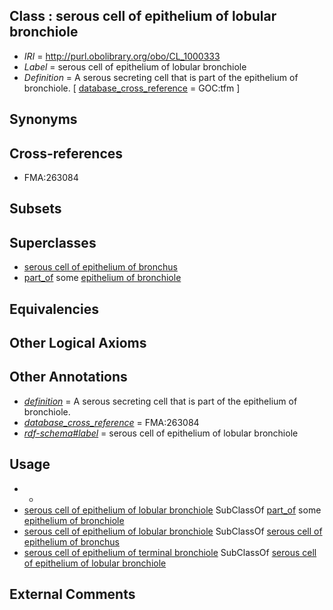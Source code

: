 
## Class : serous cell of epithelium of lobular bronchiole

 * *IRI* = http://purl.obolibrary.org/obo/CL_1000333
 * *Label* = serous cell of epithelium of lobular bronchiole
 * *Definition* = A serous secreting cell that is part of the epithelium of bronchiole. [ [database_cross_reference](../../ef/oboInOwl#hasDbXref.md) = GOC:tfm ]

## Synonyms


## Cross-references

 * FMA:263084

## Subsets


## Superclasses

 * [serous cell of epithelium of bronchus](../../CL/31/CL_1000331.md)
 * [part_of](../../BFO/50/BFO_0000050.md) some [epithelium of bronchiole](../../UBERON/51/UBERON_0002051.md)

## Equivalencies


## Other Logical Axioms


## Other Annotations

 * *[definition](../../IAO/15/IAO_0000115.md)* = A serous secreting cell that is part of the epithelium of bronchiole.
 * *[database_cross_reference](../../ef/oboInOwl#hasDbXref.md)* = FMA:263084
 * *[rdf-schema#label](../../el/rdf-schema#label.md)* = serous cell of epithelium of lobular bronchiole

## Usage

 * -
 * [serous cell of epithelium of lobular bronchiole](../../CL/33/CL_1000333.md) SubClassOf [part_of](../../BFO/50/BFO_0000050.md) some [epithelium of bronchiole](../../UBERON/51/UBERON_0002051.md)
 * [serous cell of epithelium of lobular bronchiole](../../CL/33/CL_1000333.md) SubClassOf [serous cell of epithelium of bronchus](../../CL/31/CL_1000331.md)
 * [serous cell of epithelium of terminal bronchiole](../../CL/32/CL_1000332.md) SubClassOf [serous cell of epithelium of lobular bronchiole](../../CL/33/CL_1000333.md)

## External Comments

